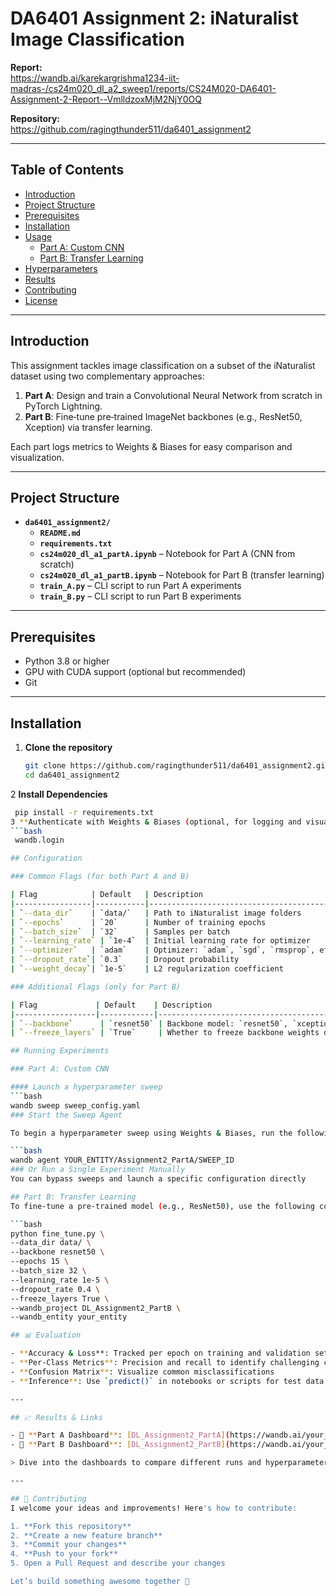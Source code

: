 # DA6401 Assignment 2: iNaturalist Image Classification

**Report:**  
https://wandb.ai/karekargrishma1234-iit-madras-/cs24m020_dl_a2_sweep1/reports/CS24M020-DA6401-Assignment-2-Report--VmlldzoxMjM2NjY0OQ

**Repository:**  
https://github.com/ragingthunder511/da6401_assignment2

---

## Table of Contents

- [Introduction](#introduction)  
- [Project Structure](#project-structure)  
- [Prerequisites](#prerequisites)  
- [Installation](#installation)  
- [Usage](#usage)  
  - [Part A: Custom CNN](#part-a-custom-cnn)  
  - [Part B: Transfer Learning](#part-b-transfer-learning)  
- [Hyperparameters](#hyperparameters)  
- [Results](#results)  
- [Contributing](#contributing)  
- [License](#license)  

---

## Introduction

This assignment tackles image classification on a subset of the iNaturalist dataset using two complementary approaches:

1. **Part A**: Design and train a Convolutional Neural Network from scratch in PyTorch Lightning.  
2. **Part B**: Fine‑tune pre‑trained ImageNet backbones (e.g., ResNet50, Xception) via transfer learning.

Each part logs metrics to Weights & Biases for easy comparison and visualization.

---

## Project Structure
- **`da6401_assignment2/`**
  - **`README.md`**
  - **`requirements.txt`**
  - **`cs24m020_dl_a1_partA.ipynb`** – Notebook for Part A (CNN from scratch)
  - **`cs24m020_dl_a1_partB.ipynb`** – Notebook for Part B (transfer learning)
  - **`train_A.py`** – CLI script to run Part A experiments
  - **`train_B.py`** – CLI script to run Part B experiments

---

## Prerequisites

- Python 3.8 or higher  
- GPU with CUDA support (optional but recommended)  
- Git

---

## Installation

1. **Clone the repository**  
   ```bash
   git clone https://github.com/ragingthunder511/da6401_assignment2.git
   cd da6401_assignment2

2 **Install Dependencies**
  ```bash
   pip install -r requirements.txt
3 **Authenticate with Weights & Biases (optional, for logging and visualization)**
  ```bash
   wandb.login

## Configuration

### Common Flags (for both Part A and B)

| Flag            | Default   | Description                                  |
|-----------------|-----------|----------------------------------------------|
| `--data_dir`    | `data/`   | Path to iNaturalist image folders            |
| `--epochs`      | `20`      | Number of training epochs                    |
| `--batch_size`  | `32`      | Samples per batch                            |
| `--learning_rate` | `1e-4`  | Initial learning rate for optimizer          |
| `--optimizer`   | `adam`    | Optimizer: `adam`, `sgd`, `rmsprop`, etc.    |
| `--dropout_rate`| `0.3`     | Dropout probability                          |
| `--weight_decay`| `1e-5`    | L2 regularization coefficient                |

### Additional Flags (only for Part B)

| Flag             | Default    | Description                                         |
|------------------|------------|-----------------------------------------------------|
| `--backbone`      | `resnet50` | Backbone model: `resnet50`, `xception`, `inceptionv3` |
| `--freeze_layers` | `True`     | Whether to freeze backbone weights during training |

## Running Experiments

### Part A: Custom CNN

#### Launch a hyperparameter sweep
```bash
wandb sweep sweep_config.yaml
### Start the Sweep Agent

To begin a hyperparameter sweep using Weights & Biases, run the following command with your entity and sweep ID:

```bash
wandb agent YOUR_ENTITY/Assignment2_PartA/SWEEP_ID
### Or Run a Single Experiment Manually
You can bypass sweeps and launch a specific configuration directly

## Part B: Transfer Learning
To fine-tune a pre-trained model (e.g., ResNet50), use the following command:

```bash
python fine_tune.py \
  --data_dir data/ \
  --backbone resnet50 \
  --epochs 15 \
  --batch_size 32 \
  --learning_rate 1e-5 \
  --dropout_rate 0.4 \
  --freeze_layers True \
  --wandb_project DL_Assignment2_PartB \
  --wandb_entity your_entity

## 📊 Evaluation

- **Accuracy & Loss**: Tracked per epoch on training and validation sets
- **Per-Class Metrics**: Precision and recall to identify challenging classes
- **Confusion Matrix**: Visualize common misclassifications
- **Inference**: Use `predict()` in notebooks or scripts for test data evaluation

---

## 📈 Results & Links

- 🔗 **Part A Dashboard**: [DL_Assignment2_PartA](https://wandb.ai/your_entity/DL_Assignment2_PartA)
- 🔗 **Part B Dashboard**: [DL_Assignment2_PartB](https://wandb.ai/your_entity/DL_Assignment2_PartB)

> Dive into the dashboards to compare different runs and hyperparameter configurations!

---

## 🤝 Contributing
I welcome your ideas and improvements! Here's how to contribute:

1. **Fork this repository**
2. **Create a new feature branch**
3. **Commit your changes**
4. **Push to your fork**
5. Open a Pull Request and describe your changes

Let’s build something awesome together 🚀

